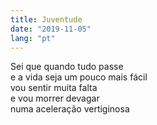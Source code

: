 ```yaml
---
title: Juventude
date: "2019-11-05"
lang: "pt"
---
```


Sei que quando tudo passe\
e a vida seja um pouco mais fácil\
vou sentir muita falta\
e vou morrer devagar\
numa aceleração vertiginosa
